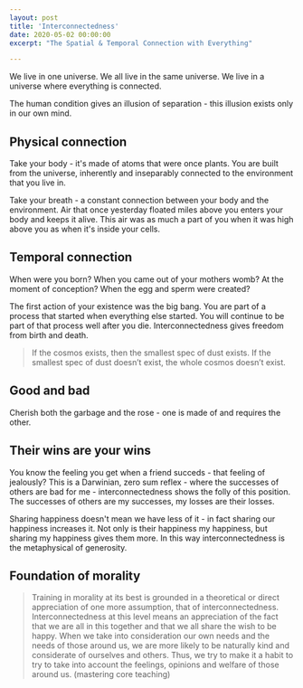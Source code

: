 ```yaml
---
layout: post
title: 'Interconnectedness'
date: 2020-05-02 00:00:00
excerpt: "The Spatial & Temporal Connection with Everything"

---
```


We live in one universe.  We all live in the same universe. We live in a universe where everything is connected.

The human condition gives an illusion of separation - this illusion exists only in our own mind.

## Physical connection

Take your body - it's made of atoms that were once plants.  You are built from the universe, inherently and inseparably connected to the environment that you live in.

Take your breath - a constant connection between your body and the environment.  Air that once yesterday floated miles above you enters your body and keeps it alive.  This air was as much a part of you when it was high above you as when it's inside your cells.

## Temporal connection

When were you born?  When you came out of your mothers womb?  At the moment of conception?  When the egg and sperm were created?

The first action of your existence was the big bang.  You are part of a process that started when everything else started.  You will continue to be part of that process well after you die.  Interconnectedness gives freedom from birth and death.

> If the cosmos exists, then the smallest spec of dust exists.  If the smallest spec of dust doesn’t exist, the whole cosmos doesn’t exist.

## Good and bad

Cherish both the garbage and the rose - one is made of and requires the other. 

## Their wins are your wins

You know the feeling you get when a friend succeds - that feeling of jealously?  This is a Darwinian, zero sum reflex - where the successes of others are bad for me - interconnectedness shows the folly of this position.  The successes of others are my successes, my losses are their losses.

Sharing happiness doesn't mean we have less of it - in fact sharing our happiness increases it.  Not only is their happiness my happiness, but sharing my happiness gives them more.  In this way interconnectedness is the metaphysical of generosity.

## Foundation of morality

> Training in morality at its best is grounded in a theoretical or direct appreciation of one more assumption, that of interconnectedness. Interconnectedness at this level means an appreciation of the fact that we are all in this together and that we all share the wish to be happy. When we take into consideration our own needs and the needs of those around us, we are more likely to be naturally kind and considerate of ourselves and others. Thus, we try to make it a habit to try to take into account the feelings, opinions and welfare of those around us. (mastering core teaching)


